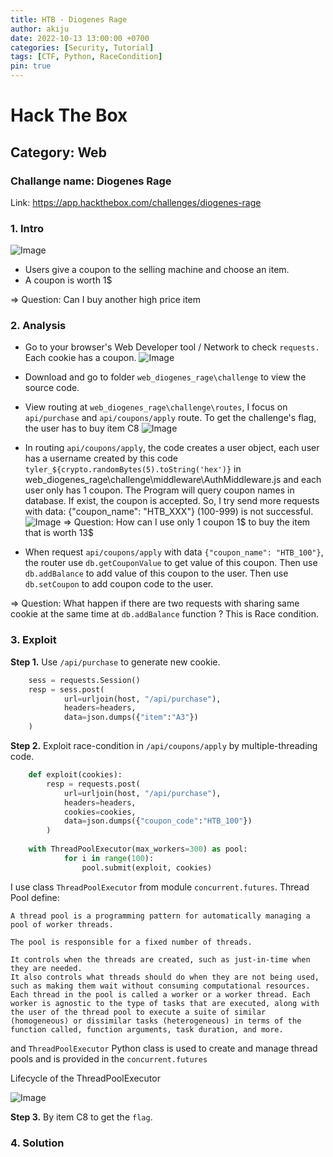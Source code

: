 ```yaml
---
title: HTB - Diogenes Rage
author: akiju
date: 2022-10-13 13:00:00 +0700
categories: [Security, Tutorial]
tags: [CTF, Python, RaceCondition]
pin: true
---
```


# Hack The Box

## Category: Web

### Challange name: Diogenes Rage

Link: https://app.hackthebox.com/challenges/diogenes-rage

### 1. Intro

![Image](https://i.ibb.co/CVf9ncN/1.png)

- Users give a coupon to the selling machine and choose an item.
- A coupon is worth 1$

=> Question: Can I buy another high price item

### 2. Analysis

- Go to your browser's Web Developer tool / Network to check `requests.` Each cookie has a coupon.
![Image](https://i.ibb.co/gg0t99Q/2.png)
- Download and go to folder `web_diogenes_rage\challenge` to view the source code.
- View routing at `web_diogenes_rage\challenge\routes`, I focus on `api/purchase` and `api/coupons/apply` route. To get the challenge's flag, the user has to buy item C8
![Image](https://i.ibb.co/9y2YvYZ/4.png)
- In routing `api/coupons/apply`, the code creates a user object, each user has a username created by this code `tyler_${crypto.randomBytes(5).toString('hex')}` in web_diogenes_rage\challenge\middleware\AuthMiddleware.js and each user only has 1 coupon. The Program will query coupon names in database. If exist, the coupon is accepted. So, I try send more requests with data: {"coupon_name": "HTB_XXX"} (100-999) is not successful.
![Image](https://i.ibb.co/Z6t0B3H/3.png)
=> Question: How can I use only 1 coupon 1$ to buy the item that is worth 13$

- When request `api/coupons/apply` with data `{"coupon_name": "HTB_100"}`, the router use `db.getCouponValue` to get value of this coupon. Then use `db.addBalance` to add value of this coupon to the user. Then use `db.setCoupon` to add coupon code to the user.

=> Question: What happen if there are two requests with sharing same cookie at the same time at `db.addBalance` function ? This is Race condition.  

### 3. Exploit

**Step 1.** Use `/api/purchase` to generate new cookie.
```python
    sess = requests.Session()
    resp = sess.post(
            url=urljoin(host, "/api/purchase"),
            headers=headers,
            data=json.dumps({"item":"A3"})
    )    
```
**Step 2.** Exploit race-condition in `/api/coupons/apply` by multiple-threading code.
```python
    def exploit(cookies):
        resp = requests.post(
            url=urljoin(host, "/api/purchase"),
            headers=headers,
            cookies=cookies,
            data=json.dumps({"coupon_code":"HTB_100"})
        )
    
    with ThreadPoolExecutor(max_workers=300) as pool:
            for i in range(100):
                pool.submit(exploit, cookies)
```
I use class `ThreadPoolExecutor` from module `concurrent.futures`.
Thread Pool define:
```
A thread pool is a programming pattern for automatically managing a pool of worker threads.

The pool is responsible for a fixed number of threads.

It controls when the threads are created, such as just-in-time when they are needed.
It also controls what threads should do when they are not being used, such as making them wait without consuming computational resources.
Each thread in the pool is called a worker or a worker thread. Each worker is agnostic to the type of tasks that are executed, along with the user of the thread pool to execute a suite of similar (homogeneous) or dissimilar tasks (heterogeneous) in terms of the function called, function arguments, task duration, and more.
```
and `ThreadPoolExecutor` Python class is used to create and manage thread pools and is provided in the `concurrent.futures`

Lifecycle of the ThreadPoolExecutor

![Image](https://i.ibb.co/LQNhymH/10.png)

**Step 3.** By item C8 to get the `flag`.

### 4. Solution
